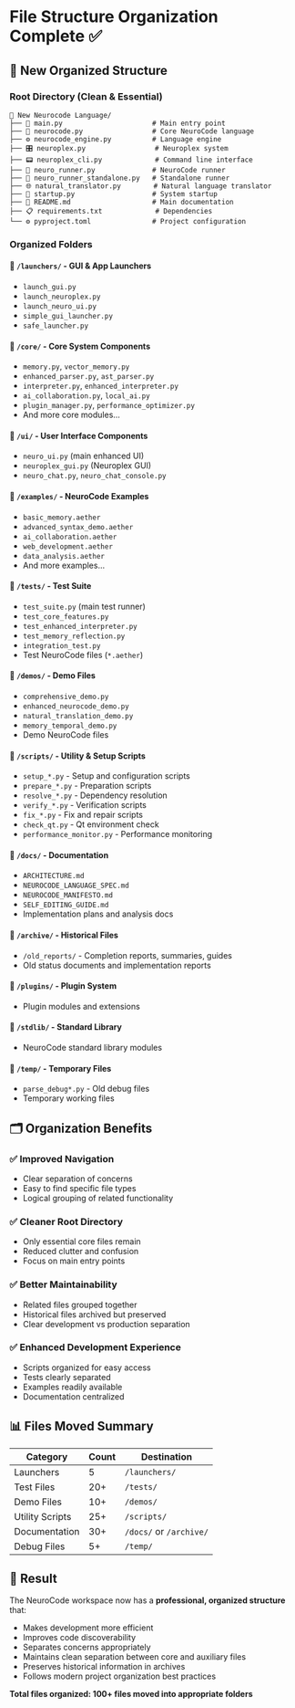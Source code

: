 # File Structure Organization Complete ✅

## 📁 New Organized Structure

### **Root Directory (Clean & Essential)**
```
📁 New Neurocode Language/
├── 🚀 main.py                      # Main entry point
├── 🧠 neurocode.py                 # Core NeuroCode language
├── ⚙️ neurocode_engine.py          # Language engine
├── 🎛️ neuroplex.py                 # Neuroplex system
├── 📟 neuroplex_cli.py             # Command line interface
├── 🏃 neuro_runner.py              # NeuroCode runner
├── 🏃 neuro_runner_standalone.py   # Standalone runner
├── 🌐 natural_translator.py        # Natural language translator
├── 🚀 startup.py                   # System startup
├── 📄 README.md                    # Main documentation
├── 📋 requirements.txt             # Dependencies
└── ⚙️ pyproject.toml               # Project configuration
```

### **Organized Folders**

#### **📂 `/launchers/` - GUI & App Launchers**
- `launch_gui.py`
- `launch_neuroplex.py`
- `launch_neuro_ui.py`
- `simple_gui_launcher.py`
- `safe_launcher.py`

#### **📂 `/core/` - Core System Components**
- `memory.py`, `vector_memory.py`
- `enhanced_parser.py`, `ast_parser.py`
- `interpreter.py`, `enhanced_interpreter.py`
- `ai_collaboration.py`, `local_ai.py`
- `plugin_manager.py`, `performance_optimizer.py`
- And more core modules...

#### **📂 `/ui/` - User Interface Components**
- `neuro_ui.py` (main enhanced UI)
- `neuroplex_gui.py` (Neuroplex GUI)
- `neuro_chat.py`, `neuro_chat_console.py`

#### **📂 `/examples/` - NeuroCode Examples**
- `basic_memory.aether`
- `advanced_syntax_demo.aether`
- `ai_collaboration.aether`
- `web_development.aether`
- `data_analysis.aether`
- And more examples...

#### **📂 `/tests/` - Test Suite**
- `test_suite.py` (main test runner)
- `test_core_features.py`
- `test_enhanced_interpreter.py`
- `test_memory_reflection.py`
- `integration_test.py`
- Test NeuroCode files (`*.aether`)

#### **📂 `/demos/` - Demo Files**
- `comprehensive_demo.py`
- `enhanced_neurocode_demo.py`
- `natural_translation_demo.py`
- `memory_temporal_demo.py`
- Demo NeuroCode files

#### **📂 `/scripts/` - Utility & Setup Scripts**
- `setup_*.py` - Setup and configuration scripts
- `prepare_*.py` - Preparation scripts
- `resolve_*.py` - Dependency resolution
- `verify_*.py` - Verification scripts
- `fix_*.py` - Fix and repair scripts
- `check_qt.py` - Qt environment check
- `performance_monitor.py` - Performance monitoring

#### **📂 `/docs/` - Documentation**
- `ARCHITECTURE.md`
- `NEUROCODE_LANGUAGE_SPEC.md`
- `NEUROCODE_MANIFESTO.md`
- `SELF_EDITING_GUIDE.md`
- Implementation plans and analysis docs

#### **📂 `/archive/` - Historical Files**
- `/old_reports/` - Completion reports, summaries, guides
- Old status documents and implementation reports

#### **📂 `/plugins/` - Plugin System**
- Plugin modules and extensions

#### **📂 `/stdlib/` - Standard Library**
- NeuroCode standard library modules

#### **📂 `/temp/` - Temporary Files**
- `parse_debug*.py` - Old debug files
- Temporary working files

## 🗂️ Organization Benefits

### **✅ Improved Navigation**
- Clear separation of concerns
- Easy to find specific file types
- Logical grouping of related functionality

### **✅ Cleaner Root Directory**
- Only essential core files remain
- Reduced clutter and confusion
- Focus on main entry points

### **✅ Better Maintainability**
- Related files grouped together
- Historical files archived but preserved
- Clear development vs production separation

### **✅ Enhanced Development Experience**
- Scripts organized for easy access
- Tests clearly separated
- Examples readily available
- Documentation centralized

## 📊 Files Moved Summary

| Category        | Count | Destination             |
| --------------- | ----- | ----------------------- |
| Launchers       | 5     | `/launchers/`           |
| Test Files      | 20+   | `/tests/`               |
| Demo Files      | 10+   | `/demos/`               |
| Utility Scripts | 25+   | `/scripts/`             |
| Documentation   | 30+   | `/docs/` or `/archive/` |
| Debug Files     | 5+    | `/temp/`                |

## 🎯 Result

The NeuroCode workspace now has a **professional, organized structure** that:
- Makes development more efficient
- Improves code discoverability
- Separates concerns appropriately
- Maintains clean separation between core and auxiliary files
- Preserves historical information in archives
- Follows modern project organization best practices

**Total files organized: 100+ files moved into appropriate folders**
